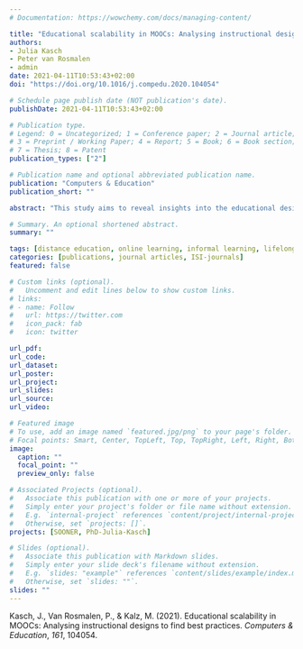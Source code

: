 ```yaml
---
# Documentation: https://wowchemy.com/docs/managing-content/

title: "Educational scalability in MOOCs: Analysing instructional designs to find best practices"
authors:
- Julia Kasch
- Peter van Rosmalen
- admin
date: 2021-04-11T10:53:43+02:00
doi: "https://doi.org/10.1016/j.compedu.2020.104054"

# Schedule page publish date (NOT publication's date).
publishDate: 2021-04-11T10:53:43+02:00

# Publication type.
# Legend: 0 = Uncategorized; 1 = Conference paper; 2 = Journal article;
# 3 = Preprint / Working Paper; 4 = Report; 5 = Book; 6 = Book section;
# 7 = Thesis; 8 = Patent
publication_types: ["2"]

# Publication name and optional abbreviated publication name.
publication: "Computers & Education"
publication_short: ""

abstract: "This study aims to reveal insights into the educational design of Massive Open Online Courses (MOOCs) in particular on their educational scalability: How do MOOCs provide interaction and formative feedback to high student numbers without being highly depending on the capacity of the teacher? We have applied a design analysis instrument that was specifically developed for large-scale online courses to analyse fifty MOOCs in a qualitative way. The goal of the analysis was to detect scalable best practices of formative feedback and interaction and focused on when, how and from whom students received formative feedback. To get more insight into the scalable best practices we also investigated on which complexity level they were provided. The analysis indicated scalable best practices on various complexity levels and across different learning ac- tivities. This shows that scalable formative feedback and interaction can be provided in MOOCs through different formats such quizzes, peer-feedback and simulations. The majority of the MOOCs in our sample provide student-content interaction during knowledge transfer activities (‘knows’). A selection of design examples is discussed as potentially best practices for educational scalability, not only for MOOCs but also for online education in general. While the study shows examples of scalable design choices in (open) online education, it also indicates a need for more elaborate interactions and feedback in MOOCs in order to improve their educational value and quality."

# Summary. An optional shortened abstract.
summary: ""

tags: [distance education, online learning, informal learning, lifelong learning, pedagogical issues, teaching/learning strategies]
categories: [publications, journal articles, ISI-journals]
featured: false

# Custom links (optional).
#   Uncomment and edit lines below to show custom links.
# links:
# - name: Follow
#   url: https://twitter.com
#   icon_pack: fab
#   icon: twitter

url_pdf:
url_code:
url_dataset:
url_poster:
url_project:
url_slides:
url_source:
url_video:

# Featured image
# To use, add an image named `featured.jpg/png` to your page's folder. 
# Focal points: Smart, Center, TopLeft, Top, TopRight, Left, Right, BottomLeft, Bottom, BottomRight.
image:
  caption: ""
  focal_point: ""
  preview_only: false

# Associated Projects (optional).
#   Associate this publication with one or more of your projects.
#   Simply enter your project's folder or file name without extension.
#   E.g. `internal-project` references `content/project/internal-project/index.md`.
#   Otherwise, set `projects: []`.
projects: [SOONER, PhD-Julia-Kasch]

# Slides (optional).
#   Associate this publication with Markdown slides.
#   Simply enter your slide deck's filename without extension.
#   E.g. `slides: "example"` references `content/slides/example/index.md`.
#   Otherwise, set `slides: ""`.
slides: ""
---
```


Kasch, J., Van Rosmalen, P., & Kalz, M. (2021). Educational scalability in MOOCs: Analysing instructional designs to find best practices. *Computers & Education*, *161*, 104054.